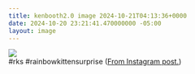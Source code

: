 ```yaml
---
title: kenbooth2.0 image 2024-10-21T04:13:36+0000
date: 2024-10-20 23:21:41.470000000 -05:00
layout: image
---
```


<img src="https://dl.dropboxusercontent.com/s/taysvho7laqb7m3/463890415_9062148577163505_5507860891991303865_n?dl=0"><br>
#rks #rainbowkittensurprise (<a href="https://www.instagram.com/p/DBX1NkoxLh1/">From Instagram post.</a>)